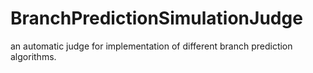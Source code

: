 # BranchPredictionSimulationJudge
an automatic judge for implementation of different branch prediction algorithms.
